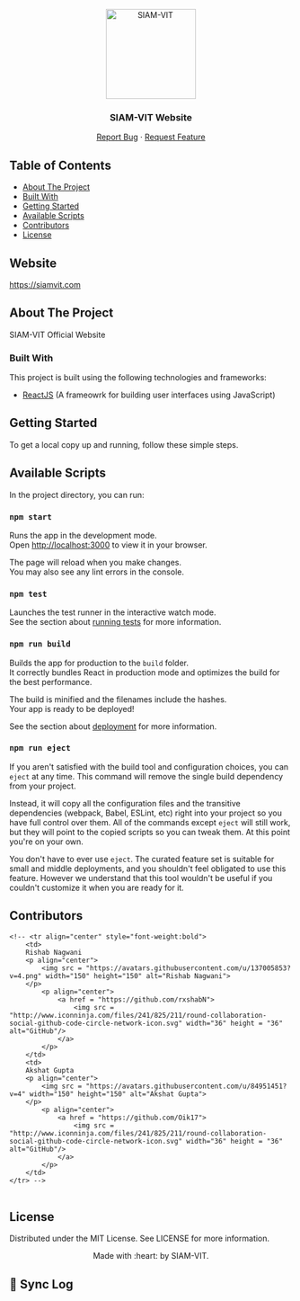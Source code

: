 <p align="center"><img src="https://imgur.com/Vp4LWt0.png" width=160 title="SIAM-VIT" alt="SIAM-VIT"></a>
</p>
<div align="center">
  <h3 align="center">SIAM-VIT Website</h3>

  <p align="center">
    <a href="https://github.com/SIAM-VIT/SIAM-Website/issues">Report Bug</a>
    ·
    <a href="https://github.com/SIAM-VIT/SIAM-Website/issues">Request Feature</a>
  </p>
</div>

<!-- TABLE OF CONTENTS -->

## Table of Contents

- [About The Project](#about-the-project)
- [Built With](#built-with)
- [Getting Started](#getting-started)
- [Available Scripts](#installation)
- [Contributors](#contributors)
- [License](#license)



## Website

https://siamvit.com

## About The Project

SIAM-VIT Official Website

### Built With

This project is built using the following technologies and frameworks:

- [ReactJS](https://react.dev/) (A frameowrk for building user interfaces using JavaScript)

## Getting Started

To get a local copy up and running, follow these simple steps.

## Available Scripts

In the project directory, you can run:

### `npm start`

Runs the app in the development mode.\
Open [http://localhost:3000](http://localhost:3000) to view it in your browser.

The page will reload when you make changes.\
You may also see any lint errors in the console.

### `npm test`

Launches the test runner in the interactive watch mode.\
See the section about [running tests](https://facebook.github.io/create-react-app/docs/running-tests) for more information.

### `npm run build`

Builds the app for production to the `build` folder.\
It correctly bundles React in production mode and optimizes the build for the best performance.

The build is minified and the filenames include the hashes.\
Your app is ready to be deployed!

See the section about [deployment](https://facebook.github.io/create-react-app/docs/deployment) for more information.

### `npm run eject`

If you aren't satisfied with the build tool and configuration choices, you can `eject` at any time. This command will remove the single build dependency from your project.

Instead, it will copy all the configuration files and the transitive dependencies (webpack, Babel, ESLint, etc) right into your project so you have full control over them. All of the commands except `eject` will still work, but they will point to the copied scripts so you can tweak them. At this point you're on your own.

You don't have to ever use `eject`. The curated feature set is suitable for small and middle deployments, and you shouldn't feel obligated to use this feature. However we understand that this tool wouldn't be useful if you couldn't customize it when you are ready for it.

## Contributors

<table>
	
	<!-- <tr align="center" style="font-weight:bold">
		<td>
		Rishab Nagwani
		<p align="center">
			<img src = "https://avatars.githubusercontent.com/u/137005853?v=4.png" width="150" height="150" alt="Rishab Nagwani">
		</p>
			<p align="center">
				<a href = "https://github.com/rxshabN">
					<img src = "http://www.iconninja.com/files/241/825/211/round-collaboration-social-github-code-circle-network-icon.svg" width="36" height = "36" alt="GitHub"/>
				</a>
			</p>
		</td>
		<td>
		Akshat Gupta
		<p align="center">
			<img src = "https://avatars.githubusercontent.com/u/84951451?v=4" width="150" height="150" alt="Akshat Gupta">
		</p>
			<p align="center">
				<a href = "https://github.com/Oik17">
					<img src = "http://www.iconninja.com/files/241/825/211/round-collaboration-social-github-code-circle-network-icon.svg" width="36" height = "36" alt="GitHub"/>
				</a>
			</p>
		</td>
	</tr> -->
</table>

<!-- LICENSE -->

## License

Distributed under the MIT License. See LICENSE for more information.

<p align="center">
	Made with :heart: by SIAM-VIT.
</p>

## 🔄 Sync Log
<!-- SYNC-LOG -->
<!-- SYNC-LOG-END -->
<!-- 2025-03-10 13:40:56 UTC: Synced with upstream by GitHub Actions bot -->
<!-- 2025-03-10 13:47:49 UTC: Synced with upstream by GitHub Actions bot -->
<!-- 2025-03-10 14:09:19 UTC: Synced with upstream by GitHub Actions bot -->
<!-- 2025-03-10 14:31:17 UTC: Synced with upstream by GitHub Actions bot -->
<!-- 2025-03-10 14:47:35 UTC: Synced with upstream by GitHub Actions bot -->
<!-- 2025-03-10 15:10:33 UTC: Synced with upstream by GitHub Actions bot -->
<!-- 2025-03-10 15:29:06 UTC: Synced with upstream by GitHub Actions bot -->
<!-- 2025-03-10 15:37:46 UTC: Synced with upstream by GitHub Actions bot -->
<!-- 2025-03-10 15:46:32 UTC: Synced with upstream by GitHub Actions bot -->
<!-- 2025-03-10 16:09:45 UTC: Synced with upstream by GitHub Actions bot -->
<!-- 2025-03-10 16:12:20 UTC: Synced with upstream by GitHub Actions bot -->
<!-- 2025-03-10 16:32:41 UTC: Synced with upstream by GitHub Actions bot -->
<!-- 2025-03-10 17:25:16 UTC: Synced with upstream by GitHub Actions bot -->
<!-- 2025-03-10 17:28:39 UTC: Synced with upstream by GitHub Actions bot -->
<!-- 2025-03-10 17:35:35 UTC: Synced with upstream by GitHub Actions bot -->
<!-- 2025-03-10 17:38:34 UTC: Synced with upstream by GitHub Actions bot -->
<!-- 2025-03-10 17:46:39 UTC: Synced with upstream by GitHub Actions bot -->
<!-- 2025-03-10 18:11:02 UTC: Synced with upstream by GitHub Actions bot -->
<!-- 2025-03-10 18:34:57 UTC: Synced with upstream by GitHub Actions bot -->
<!-- 2025-03-10 18:49:33 UTC: Synced with upstream by GitHub Actions bot -->
<!-- 2025-03-10 19:07:06 UTC: Synced with upstream by GitHub Actions bot -->
<!-- 2025-03-10 19:22:47 UTC: Synced with upstream by GitHub Actions bot -->
<!-- 2025-03-10 19:31:40 UTC: Synced with upstream by GitHub Actions bot -->
<!-- 2025-03-10 19:46:18 UTC: Synced with upstream by GitHub Actions bot -->
<!-- 2025-03-10 20:10:04 UTC: Synced with upstream by GitHub Actions bot -->
<!-- 2025-03-10 20:28:50 UTC: Synced with upstream by GitHub Actions bot -->
<!-- 2025-03-10 20:38:58 UTC: Synced with upstream by GitHub Actions bot -->
<!-- 2025-03-10 20:46:29 UTC: Synced with upstream by GitHub Actions bot -->
<!-- 2025-03-10 21:08:36 UTC: Synced with upstream by GitHub Actions bot -->
<!-- 2025-03-10 21:25:28 UTC: Synced with upstream by GitHub Actions bot -->
<!-- 2025-03-10 21:32:55 UTC: Synced with upstream by GitHub Actions bot -->
<!-- 2025-03-10 21:46:27 UTC: Synced with upstream by GitHub Actions bot -->
<!-- 2025-03-10 22:08:37 UTC: Synced with upstream by GitHub Actions bot -->
<!-- 2025-03-10 22:29:34 UTC: Synced with upstream by GitHub Actions bot -->
<!-- 2025-03-10 22:39:54 UTC: Synced with upstream by GitHub Actions bot -->
<!-- 2025-03-10 22:46:27 UTC: Synced with upstream by GitHub Actions bot -->
<!-- 2025-03-10 23:08:37 UTC: Synced with upstream by GitHub Actions bot -->
<!-- 2025-03-10 23:25:36 UTC: Synced with upstream by GitHub Actions bot -->
<!-- 2025-03-10 23:32:50 UTC: Synced with upstream by GitHub Actions bot -->
<!-- 2025-03-10 23:46:28 UTC: Synced with upstream by GitHub Actions bot -->
<!-- 2025-03-11 00:43:47 UTC: Synced with upstream by GitHub Actions bot -->
<!-- 2025-03-11 02:12:29 UTC: Synced with upstream by GitHub Actions bot -->
<!-- 2025-03-11 03:02:30 UTC: Synced with upstream by GitHub Actions bot -->
<!-- 2025-03-11 03:37:15 UTC: Synced with upstream by GitHub Actions bot -->
<!-- 2025-03-11 03:50:32 UTC: Synced with upstream by GitHub Actions bot -->
<!-- 2025-03-11 04:11:23 UTC: Synced with upstream by GitHub Actions bot -->
<!-- 2025-03-11 04:32:09 UTC: Synced with upstream by GitHub Actions bot -->
<!-- 2025-03-11 04:48:58 UTC: Synced with upstream by GitHub Actions bot -->
<!-- 2025-03-11 05:09:33 UTC: Synced with upstream by GitHub Actions bot -->
<!-- 2025-03-11 05:29:28 UTC: Synced with upstream by GitHub Actions bot -->
<!-- 2025-03-11 05:39:35 UTC: Synced with upstream by GitHub Actions bot -->
<!-- 2025-03-11 05:46:24 UTC: Synced with upstream by GitHub Actions bot -->
